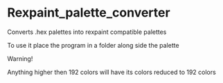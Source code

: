 # Rexpaint_palette_converter
Converts .hex palettes into rexpaint compatible palettes

To use it place the program in a folder along side the palette

Warning! 

Anything higher then 192 colors will have its colors reduced to 192 colors

